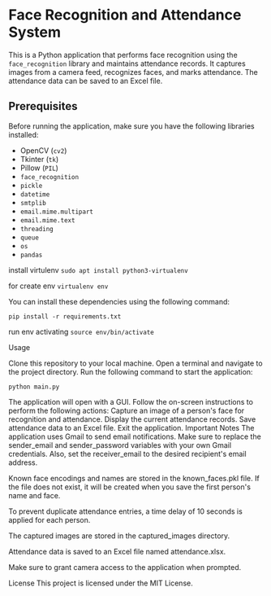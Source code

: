 # Face Recognition and Attendance System

This is a Python application that performs face recognition using the `face_recognition` library and maintains attendance records. It captures images from a camera feed, recognizes faces, and marks attendance. The attendance data can be saved to an Excel file.

## Prerequisites

Before running the application, make sure you have the following libraries installed:

- OpenCV (`cv2`)
- Tkinter (`tk`)
- Pillow (`PIL`)
- `face_recognition`
- `pickle`
- `datetime`
- `smtplib`
- `email.mime.multipart`
- `email.mime.text`
- `threading`
- `queue`
- `os`
- `pandas`


install virtulenv
```sudo apt install python3-virtualenv```


for create env 
```virtualenv env```

You can install these dependencies using the following command:


```pip install -r requirements.txt```

run env activating 
``source env/bin/activate``

Usage


Clone this repository to your local machine.
Open a terminal and navigate to the project directory.
Run the following command to start the application:

```python main.py```

The application will open with a GUI. Follow the on-screen instructions to perform the following actions:
Capture an image of a person's face for recognition and attendance.
Display the current attendance records.
Save attendance data to an Excel file.
Exit the application.
Important Notes
The application uses Gmail to send email notifications. Make sure to replace the sender_email and sender_password variables with your own Gmail credentials. Also, set the receiver_email to the desired recipient's email address.

Known face encodings and names are stored in the known_faces.pkl file. If the file does not exist, it will be created when you save the first person's name and face.

To prevent duplicate attendance entries, a time delay of 10 seconds is applied for each person.

The captured images are stored in the captured_images directory.

Attendance data is saved to an Excel file named attendance.xlsx.

Make sure to grant camera access to the application when prompted.

License
This project is licensed under the MIT License.

